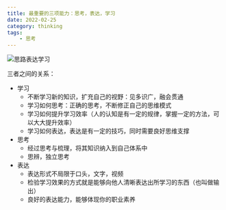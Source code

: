 ```yaml
---
title: 最重要的三项能力：思考，表达，学习
date: 2022-02-25
category: thinking
tags:
    - 思考
---
```


![思路表达学习](/blog/images/think-speak-learn.png)

三者之间的关系：

- 学习
    - 不断学习新的知识，扩充自己的视野：见多识广，融会贯通
    - 学习如何思考：正确的思考，不断修正自己的思维模式
    - 学习如何提升学习效率（人的认知是有一定的规律，掌握一定的方法，可以大大提升效率）
    - 学习如何表达，表达是有一定的技巧，同时需要良好思维支撑
- 思考
    - 经过思考与梳理，将其知识纳入到自己体系中
    - 思辨，独立思考
- 表达
    - 表达形式不局限于口头，文字，视频
    - 检验学习效果的方式就是能够向他人清晰表达出所学习的东西（也叫做输出）
    - 良好的表达能力，能够体现你的职业素养

